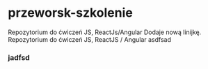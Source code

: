 # przeworsk-szkolenie

Repozytorium do ćwiczeń JS, ReactJs/Angular
Dodaje nową linijkę.
Repozytorium do ćwiczeń JS, ReactJS / Angular
asdfsad
### jadfsd
